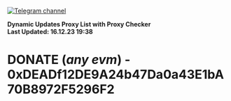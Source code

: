 [![Telegram channel](https://img.shields.io/endpoint?url=https://runkit.io/damiankrawczyk/telegram-badge/branches/master?url=https://t.me/n4z4v0d)](https://t.me/n4z4v0d) 

**Dynamic Updates Proxy List with Proxy Checker**  
**Last Updated: 16.12.23 19:38**

# DONATE (_any evm_) - 0xDEADf12DE9A24b47Da0a43E1bA70B8972F5296F2

